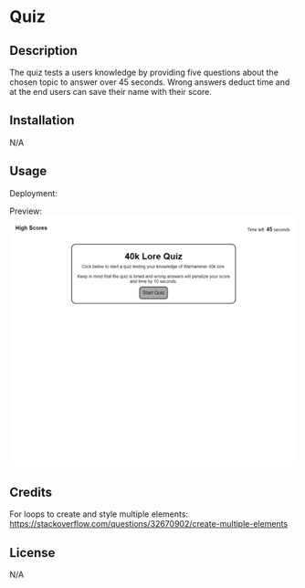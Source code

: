 # Quiz

## Description
The quiz tests a users knowledge by providing five questions about the chosen topic to answer over 45 seconds. Wrong answers deduct time and at the end users can save their name with their score.

## Installation
N/A

## Usage
Deployment: 

Preview:
![A white page with a textbox in the center labeled "40k lore quiz. In the upper left it says "High Scores" and in the upper left is a timer.](https://github.com/elthell/timed-quiz/blob/main/assets/images/quiz-img.png?raw=true)

## Credits
For loops to create and style multiple elements: https://stackoverflow.com/questions/32670902/create-multiple-elements

## License
N/A